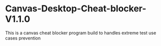 # Canvas-Desktop-Cheat-blocker-V1.1.0
This is a canvas cheat blocker program build to handles extreme test use cases prevention 
